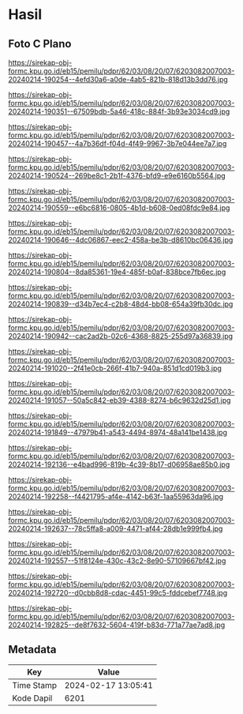 # Hasil

## Foto C Plano

https://sirekap-obj-formc.kpu.go.id/eb15/pemilu/pdpr/62/03/08/20/07/6203082007003-20240214-190254--4efd30a6-a0de-4ab5-821b-818d13b3dd76.jpg

https://sirekap-obj-formc.kpu.go.id/eb15/pemilu/pdpr/62/03/08/20/07/6203082007003-20240214-190351--67509bdb-5a46-418c-884f-3b93e3034cd9.jpg

https://sirekap-obj-formc.kpu.go.id/eb15/pemilu/pdpr/62/03/08/20/07/6203082007003-20240214-190457--4a7b36df-f04d-4f49-9967-3b7e044ee7a7.jpg

https://sirekap-obj-formc.kpu.go.id/eb15/pemilu/pdpr/62/03/08/20/07/6203082007003-20240214-190524--269be8c1-2b1f-4376-bfd9-e9e6160b5564.jpg

https://sirekap-obj-formc.kpu.go.id/eb15/pemilu/pdpr/62/03/08/20/07/6203082007003-20240214-190559--e6bc6816-0805-4b1d-b608-0ed08fdc9e84.jpg

https://sirekap-obj-formc.kpu.go.id/eb15/pemilu/pdpr/62/03/08/20/07/6203082007003-20240214-190646--4dc06867-eec2-458a-be3b-d8610bc06436.jpg

https://sirekap-obj-formc.kpu.go.id/eb15/pemilu/pdpr/62/03/08/20/07/6203082007003-20240214-190804--8da85361-19e4-485f-b0af-838bce7fb6ec.jpg

https://sirekap-obj-formc.kpu.go.id/eb15/pemilu/pdpr/62/03/08/20/07/6203082007003-20240214-190839--d34b7ec4-c2b8-48d4-bb08-654a39fb30dc.jpg

https://sirekap-obj-formc.kpu.go.id/eb15/pemilu/pdpr/62/03/08/20/07/6203082007003-20240214-190942--cac2ad2b-02c6-4368-8825-255d97a36839.jpg

https://sirekap-obj-formc.kpu.go.id/eb15/pemilu/pdpr/62/03/08/20/07/6203082007003-20240214-191020--2f41e0cb-266f-41b7-940a-851d1cd019b3.jpg

https://sirekap-obj-formc.kpu.go.id/eb15/pemilu/pdpr/62/03/08/20/07/6203082007003-20240214-191057--50a5c842-eb39-4388-8274-b6c9632d25d1.jpg

https://sirekap-obj-formc.kpu.go.id/eb15/pemilu/pdpr/62/03/08/20/07/6203082007003-20240214-191849--47979b41-a543-4494-8974-48a141be1438.jpg

https://sirekap-obj-formc.kpu.go.id/eb15/pemilu/pdpr/62/03/08/20/07/6203082007003-20240214-192136--e4bad996-819b-4c39-8b17-d06958ae85b0.jpg

https://sirekap-obj-formc.kpu.go.id/eb15/pemilu/pdpr/62/03/08/20/07/6203082007003-20240214-192258--f4421795-af4e-4142-b63f-1aa55963da96.jpg

https://sirekap-obj-formc.kpu.go.id/eb15/pemilu/pdpr/62/03/08/20/07/6203082007003-20240214-192637--78c5ffa8-a009-4471-af44-28db1e999fb4.jpg

https://sirekap-obj-formc.kpu.go.id/eb15/pemilu/pdpr/62/03/08/20/07/6203082007003-20240214-192557--51f8124e-430c-43c2-8e90-57109667bf42.jpg

https://sirekap-obj-formc.kpu.go.id/eb15/pemilu/pdpr/62/03/08/20/07/6203082007003-20240214-192720--d0cbb8d8-cdac-4451-99c5-fddcebef7748.jpg

https://sirekap-obj-formc.kpu.go.id/eb15/pemilu/pdpr/62/03/08/20/07/6203082007003-20240214-192825--de8f7632-5604-419f-b83d-771a77ae7ad8.jpg


## Metadata

| Key        | Value               |
| ---------- | ------------------- |
| Time Stamp | 2024-02-17 13:05:41 |
| Kode Dapil | 6201                |




